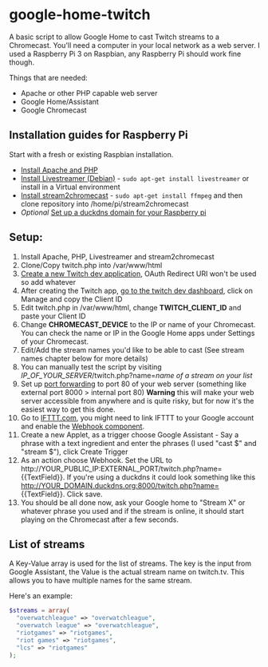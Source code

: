 # google-home-twitch
A basic script to allow Google Home to cast Twitch streams to a Chromecast. You'll need a computer in your local network as a web server. I used a Raspberry Pi 3 on Raspbian, any Raspberry Pi should work fine though.

Things that are needed:
* Apache or other PHP capable web server
* Google Home/Assistant
* Google Chromecast

## Installation guides for Raspberry Pi
Start with a fresh or existing Raspbian installation.
* [Install Apache and PHP](https://www.raspberrypi.org/documentation/remote-access/web-server/apache.md)
* [Install Livestreamer (Debian)](http://docs.livestreamer.io/install.html) - `sudo apt-get install livestreamer` or install in a Virtual environment
* [Install stream2chromecast](https://github.com/Pat-Carter/stream2chromecast) - `sudo apt-get install ffmpeg` and then clone repository into /home/pi/stream2chromecast
* *Optional* [Set up a duckdns domain for your Raspberry pi](http://duckdns.org/install.jsp)

## Setup:
1. Install Apache, PHP, Livestreamer and stream2chromecast
2. Clone/Copy twitch.php into /var/www/html
3. [Create a new Twitch dev application](https://dev.twitch.tv/dashboard/apps/create), OAuth Redirect URI won't be used so add whatever
4. After creating the Twitch app, [go to the twitch dev dashboard](https://dev.twitch.tv/dashboard/apps), click on Manage and copy the Client ID
5. Edit twitch.php in /var/www/html, change **TWITCH_CLIENT_ID** and paste your Client ID
6. Change **CHROMECAST_DEVICE** to the IP or name of your Chromecast. You can check the name or IP in the Google Home apps under Settings of your Chromecast.
7. Edit/Add the stream names you'd like to be able to cast (See stream names chapter below for more details)
8. You can manually test the script by visiting *IP_OF_YOUR_SERVER*/twitch.php?name=*name of a stream on your list*
9. Set up [port forwarding](https://portforward.com/) to port 80 of your web server (something like external port 8000 > internal port 80) **Warning** this will make your web server accessible from anywhere and is quite risky, but for now it's the easiest way to get this done.
10. Go to [IFTTT.com](https://ifttt.com), you might need to link IFTTT to your Google account and enable the [Webhook component](https://ifttt.com/maker_webhooks).
11. Create a new Applet, as a trigger choose Google Assistant - Say a phrase with a text ingredient and enter the phrases (I used "cast $" and "stream $"), click Create Trigger
12. As an action choose Webhook. Set the URL to http://YOUR_PUBLIC_IP:EXTERNAL_PORT/twitch.php?name= {{TextField}}. If you're using a duckdns it could look something like this http://YOUR_DOMAIN.duckdns.org:8000/twitch.php?name= {{TextField}}. Click save.
13. You should be all done now, ask your Google home to "Stream X" or whatever phrase you used and if the stream is online, it should start playing on the Chromecast after a few seconds.

## List of streams
A Key-Value array is used for the list of streams. The key is the input from Google Assistant, the Value is the actual stream name on twitch.tv. This allows you to have multiple names for the same stream.

Here's an example:
```php
$streams = array(
  "overwatchleague" => "overwatchleague",
  "overwatch league" => "overwatchleague",
  "riotgames" => "riotgames",
  "riot games" => "riotgames",
  "lcs" => "riotgames"
);
```
